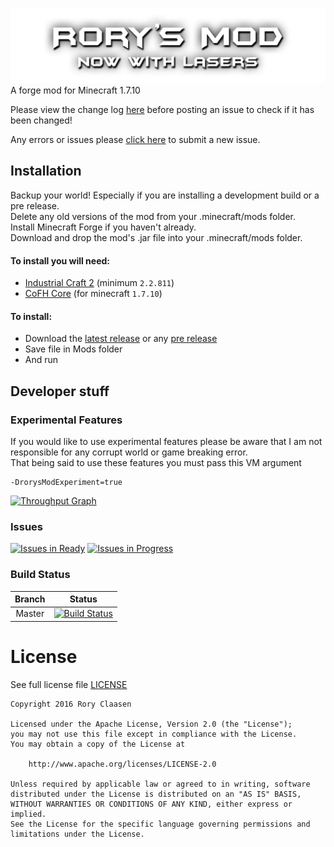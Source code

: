 [![Rory's Mod Logo](/src/main/resources/assets/rorysmod/textures/logo.png)](http://gogo98901.github.io/RorysMod/)
A forge mod for Minecraft 1.7.10

Please view the change log [here](https://github.com/GOGO98901/RorysMod/blob/master/change.log.md#change-log) before posting an issue to check if it has been changed!

Any errors or issues please [click here](https://github.com/GOGO98901/RorysMod/issues/new) to submit a new issue.


## Installation
Backup your world! Especially if you are installing a development build or a pre release.<br>
Delete any old versions of the mod from your .minecraft/mods folder.<br>
Install Minecraft Forge if you haven't already.<br>
Download and drop the mod's .jar file into your .minecraft/mods folder.

#### To install you will need:
- [Industrial Craft 2](http://www.industrial-craft.net/) (minimum `2.2.811`)
- [CoFH Core](http://www.teamcofh.com) (for minecraft `1.7.10`)

#### To install:
- Download the [latest release](https://github.com/GOGO98901/RorysMod/releases/latest) or any [pre release](https://github.com/GOGO98901/RorysMod/releases)
- Save file in Mods folder
- And run

## Developer stuff
### Experimental Features
If you would like to use experimental features please be aware that I am not responsible for any corrupt world
or game breaking error.<br>
That being said to use these features you must pass this VM argument
```
-DrorysModExperiment=true
```
[![Throughput Graph](https://graphs.waffle.io/GOGO98901/RorysMod/throughput.svg)](https://waffle.io/GOGO98901/RorysMod/metrics)
### Issues
[![Issues in Ready](https://badge.waffle.io/GOGO98901/RorysMod.png?label=ready&title=Ready)](https://waffle.io/GOGO98901/RorysMod)
[![Issues in Progress](https://badge.waffle.io/GOGO98901/RorysMod.png?label=in%20progress&title=In%20Progress)](https://waffle.io/GOGO98901/RorysMod)
### Build Status
|Branch| Status|
|:----:|:-----:|
|Master|[![Build Status](https://travis-ci.org/GOGO98901/RorysMod.svg?branch=master)](https://travis-ci.org/GOGO98901/RorysMod)|

# License
See full license file [LICENSE](https://github.com/GOGO98901/RorysMod/blob/master/LICENSE)
```
Copyright 2016 Rory Claasen

Licensed under the Apache License, Version 2.0 (the "License");
you may not use this file except in compliance with the License.
You may obtain a copy of the License at

    http://www.apache.org/licenses/LICENSE-2.0

Unless required by applicable law or agreed to in writing, software
distributed under the License is distributed on an "AS IS" BASIS,
WITHOUT WARRANTIES OR CONDITIONS OF ANY KIND, either express or implied.
See the License for the specific language governing permissions and
limitations under the License.
```


